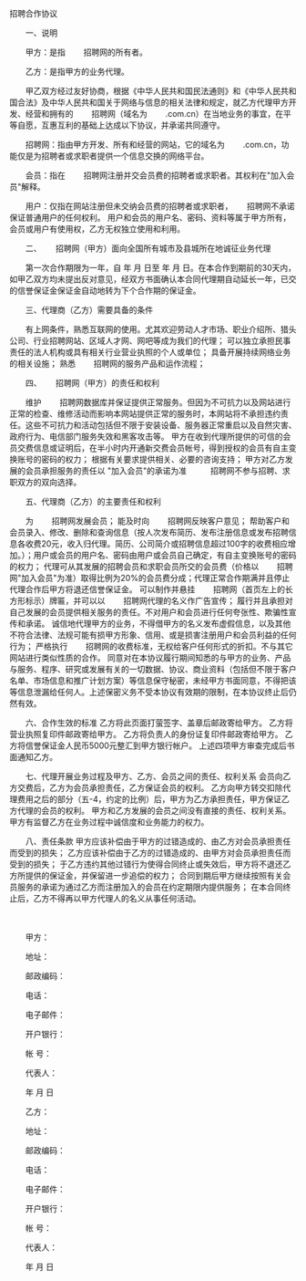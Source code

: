 



招聘合作协议



 

　　一、说明 

　　甲方：是指　　 招聘网的所有者。 

　　乙方：是指甲方的业务代理。 　　

　　甲乙双方经过友好协商，根据《中华人民共和国民法通则》和《中华人民共和国合法》及中华人民共和国关于网络与信息的相关法律和规定，就乙方代理甲方开发、经营和拥有的　　 招聘网（域名为　　 .com.cn）在当地业务的事宜，在平等自愿，互惠互利的基础上达成以下协议，并承诺共同遵守。 

　　招聘网：指由甲方开发、所有和经营的网站，它的域名为　　 .com.cn，功能仅是为招聘者或求职者提供一个信息交换的网络平台。 

　　会员：指在　　 招聘网注册并交会员费的招聘者或求职者。其权利在"加入会员"解释。 

　　用户：仅指在网站注册但未交纳会员费的招聘者或求职者，　　 招聘网不承诺保证普通用户的任何权利。 用户和会员的用户名、密码、资料等属于甲方所有，会员或用户有使用权，乙方无权独立使用和利用。 

　　二、　　 招聘网（甲方）面向全国所有城市及县城所在地诚征业务代理 

　　第一次合作期限为一年，自 年 月 日至 年 月 日。在本合作到期前的30天内，如甲乙双方均未提出反对意见，经双方书面确认本合同代理期自动延长一年，已交的信誉保证金保证金自动地转为下个合作期的保证金。 

　　三、代理商（乙方）需要具备的条件 

　　有上网条件，熟悉互联网的使用。尤其欢迎劳动人才市场、职业介绍所、猎头公司、行业招聘网站、区域人才网、网吧等成为我们的代理； 可以独立承担民事责任的法人机构或具有相关行业营业执照的个人或单位； 具备开展持续网络业务的相关设施； 熟悉　　 招聘网的服务产品和运作流程； 

　　四、　　 招聘网（甲方）的责任和权利 

　　维护　　 招聘网数据库并保证提供正常服务。但因为不可抗力以及网站进行正常的检查、维修活动而影响本网站提供正常的服务时，本网站将不承担违约责任。这些不可抗力和活动包括但不限于安装设备、服务器正常重启以及自然灾害、政府行为、电信部门服务失效和黑客攻击等。 甲方在收到代理所提供的可信的会员交费信息或证明后，在半小时内开通新交费会员帐号，得到授权的会员有自主变换账号的密码的权力； 根据有关要求提供相关、必要的咨询支持； 甲方对乙方发展的会员承担服务的责任以 "加入会员"的承诺为准　　　招聘网不参与招聘、求职双方的双向选择。 

　　五、代理商（乙方）的主要责任和权利 

　　为　　 招聘网发展会员； 能及时向　　 招聘网反映客户意见； 帮助客户和会员录入、修改、删除和查询信息（按人次发布简历、发布注册信息或发布招聘信息各收费20元，收入归代理。简历、公司简介或招聘信息超过100字的收费相应增加。）；用户或会员的用户名、密码由用户或会员自己确定，有自主变换账号的密码的权力； 代理可从其发展的招聘会员和求职会员所交的会员费（价格以　　 招聘网"加入会员"为准）取得比例为20%的会员费分成；代理正常合作期满并且停止代理合作后甲方将退还信誉保证金。 可以制作并悬挂　　 招聘网（首页左上的长方形标示）牌匾，并可以以　　 招聘网代理的名义作广告宣传； 履行并且承担对自己发展的会员提供相关服务的责任。不对用户和会员进行任何夸张性、欺骗性宣传和承诺。 诚信地代理甲方的业务，不得借甲方的名义发布虚假信息，以及其他不符合法律、法规可能有损甲方形象、信用、或是损害注册用户和会员利益的任何行为； 严格执行　　 招聘网的收费标准，无权给客户任何形式的折扣。不与其它网站进行类似性质的合作。 同意对在本协议履行期间知悉的与甲方的业务、产品与服务、程序、研究或发展有关的一切数据、协议、商业资料（包括但不限于客户名单、市场信息和推广计划方案）等信息保守秘密，未经甲方书面同意，不得把该等信息泄漏给任何人。上述保密义务不受本协议有效期的限制，在本协议终止后仍然有效。 

　　六、合作生效的标准 乙方将此页面打萤签字、盖章后邮政寄给甲方。 乙方将营业执照复印件邮政寄给甲方。 乙方将负责人的身份证复印件邮政寄给甲方。 乙方将信誉保证金人民币5000元整汇到甲方银行帐户。 上述四项甲方审查完成后书面通知乙方。 

　　七、代理开展业务过程及甲方、乙方、会员之间的责任、权利关系 会员向乙方交费后，乙方为会员承担责任，乙方保证会员的权利。 乙方向甲方转交扣除代理费用之后的部分（五-4，约定的比例）后，甲方为乙方承担责任，甲方保证乙方代理的会员的权利。 甲方和乙方发展的会员之间没有直接的责任、权利关系。甲方有监督乙方在业务过程中诚信度和业务能力的权力。 

　　八、责任条款 甲方应该补偿由于甲方的过错造成的、由乙方对会员承担责任而受到的损失； 乙方应该补偿由于乙方的过错造成的、由甲方对会员承担责任而受到的损失； 于乙方违约其他过错行为使得合同终止或失效后，甲方将不退还乙方所提供的保证金，并保留进一步追偿的权力； 合同到期后甲方继续按照有关会员服务的承诺为通过乙方而注册加入的会员在约定期限内提供服务； 在本合同终止后，乙方不得再以甲方代理人的名义从事任何活动。 　

　　　

　　甲方： 

　　地址： 

　　邮政编码：

　　电话：

　　电子邮件：

　　开户银行：

　　帐 号：　

　　代表人：

　　年 月 日 　　

　　乙方： 

　　地址： 

　　邮政编码： 

　　电话： 

　　电子邮件： 

　　开户银行： 

　　帐 号： 

　　代表人： 

　　年 月 日